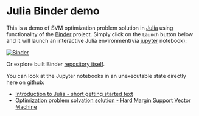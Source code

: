 # Julia Binder demo

This is a demo of SVM optimization problem solution in [Julia](https://julialang.org/) using functionality of the [Binder](https://mybinder.readthedocs.io/en/latest/introduction.html) project. Simply
click on the `Launch` button below and it will launch an interactive Julia environment(via [jupyter](https://jupyter.org/) notebook):

[![Binder](https://mybinder.org/badge_logo.svg)](https://mybinder.org/v2/gh/Dano-drevo/sop-julia-demo/master?filepath=julia_getting_started.ipynb)

Or explore built Binder [repository itself](https://mybinder.org/v2/gh/Dano-drevo/sop-julia-demo/master).

You can look at the Jupyter notebooks in an unexecutable state directly here on github:       
* [Introduction to Julia - short getting started text](julia_getting_started.ipynb)
* [Optimization problem solvation solution - Hard Margin Support Vector Machine](SVM_jl.ipynb)
